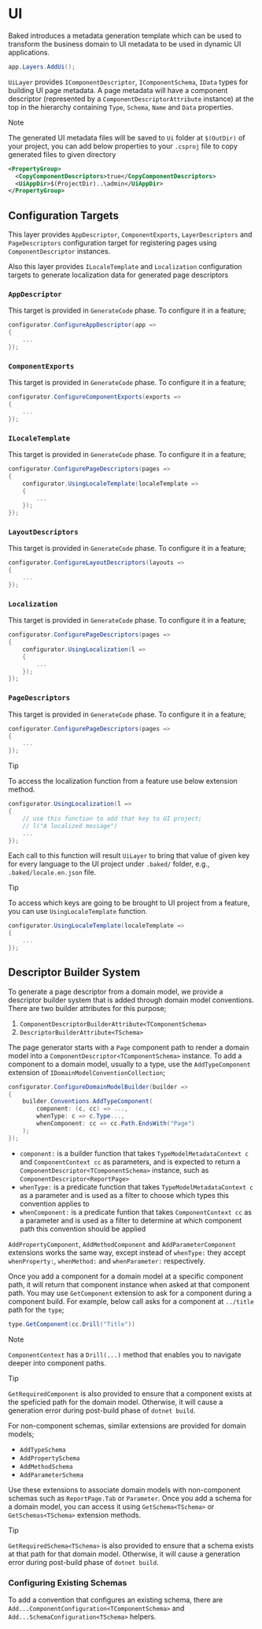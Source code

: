 # UI

Baked introduces a metadata generation template which can be used to transform
the business domain to UI metadata to be used in dynamic UI applications.

```csharp
app.Layers.AddUi();
```

`UiLayer` provides `IComponentDescriptor`, `IComponentSchema`, `IData` types for
building UI page metadata. A page metadata will have a component descriptor
(represented by a `ComponentDescriptorAttribute` instance) at the top in the
hierarchy containing `Type`, `Schema`, `Name` and `Data` properties.

> [!NOTE]
>
> The generated UI metadata files will be saved to `Ui` folder at `$(OutDir)` of
> your project, you can add below properties to your `.csproj` file to copy
> generated files to given directory
>
>```xml
> <PropertyGroup>
>   <CopyComponentDescriptors>true</CopyComponentDescriptors>
>   <UiAppDir>$(ProjectDir)..\admin</UiAppDir>
> </PropertyGroup>
>```

## Configuration Targets

This layer provides `AppDescriptor`, `ComponentExports`, `LayerDescriptors`
and `PageDescriptors` configuration target for registering pages using
`ComponentDescriptor` instances.

Also this layer provides `ILocaleTemplate` and `Localization` configuration
targets to generate localization data for generated page descriptors

### `AppDescriptor`

This target is provided in `GenerateCode` phase. To configure it in a feature;

```csharp
configurator.ConfigureAppDescriptor(app =>
{
    ...
});
```

### `ComponentExports`

This target is provided in `GenerateCode` phase. To configure it in a feature;

```csharp
configurator.ConfigureComponentExports(exports =>
{
    ...
});
```

### `ILocaleTemplate`

This target is provided in `GenerateCode` phase. To configure it in a feature;

```csharp
configurator.ConfigurePageDescriptors(pages =>
{
    configurator.UsingLocaleTemplate(localeTemplate =>
    {
        ...
    });
});
```

### `LayoutDescriptors`

This target is provided in `GenerateCode` phase. To configure it in a feature;

```csharp
configurator.ConfigureLayoutDescriptors(layouts =>
{
    ...
});
```

### `Localization`

This target is provided in `GenerateCode` phase. To configure it in a feature;

```csharp
configurator.ConfigurePageDescriptors(pages =>
{
    configurator.UsingLocalization(l =>
    {
        ...
    });
});
```

### `PageDescriptors`

This target is provided in `GenerateCode` phase. To configure it in a feature;

```csharp
configurator.ConfigurePageDescriptors(pages =>
{
    ...
});
```

> [!TIP]
>
> To access the localization function from a feature use below extension method.
>
> ```csharp
> configurator.UsingLocalization(l =>
> {
>     // use this function to add that key to UI project;
>     // l("A localized message")
>     ...
> });
> ```
>
> Each call to this function will result `UiLayer` to bring that value of given
> key for every language to the UI project under `.baked/` folder, e.g.,
> `.baked/locale.en.json` file.

> [!TIP]
>
> To access which keys are going to be brought to UI project from a feature, you
> can use `UsingLocaleTemplate` function.
>
> ```csharp
> configurator.UsingLocaleTemplate(localeTemplate =>
> {
>     ...
> });
> ```

## Descriptor Builder System

To generate a page descriptor from a domain model, we provide a descriptor
builder system that is added through domain model conventions. There are two
builder attributes for this purpose;

1. `ComponentDescriptorBuilderAttribute<TComponentSchema>`
2. `DescriptorBuilderAttribute<TSchema>`

The page generator starts with a `Page` component path to render a domain model
into a `ComponentDescriptor<TComponentSchema>` instance. To add a component to a
domain model, usually to a type, use the `AddTypeComponent` extension of
`IDomainModelConventionCollection`;

```csharp
configurator.ConfigureDomainModelBuilder(builder =>
{
    builder.Conventions.AddTypeComponent(
        component: (c, cc) => ...,
        whenType: c => c.Type...,
        whenComponent: cc => cc.Path.EndsWith("Page")
    );
});
```

- `component:` is a builder function that takes `TypeModelMetadataContext c` and
  `ComponentContext cc` as parameters, and is expected to return a
  `ComponentDescriptor<TComponentSchema>` instance, such as
  `ComponentDescriptor<ReportPage>`
- `whenType:` is a predicate function that takes `TypeModelMetadataContext c` as
  a parameter and is used as a filter to choose which types this convention
  applies to
- `whenComponent:` is a predicate funtion that takes `ComponentContext cc` as a
  parameter and is used as a filter to determine at which component path this
  convention should be applied

`AddPropertyComponent`, `AddMethodComponent` and `AddParameterComponent`
extensions works the same way, except instead of `whenType:` they accept
`whenProperty:`, `whenMethod:` and `whenParameter:` respectively.

Once you add a component for a domain model at a specific component path, it
will return that component instance when asked at that component path. You may
use `GetComponent` extension to ask for a component during a component build.
For example, below call asks for a component at `../title` path for the `type`;

```csharp
type.GetComponent(cc.Drill("Title"))
```

> [!NOTE]
>
> `ComponentContext` has a `Drill(...)` method that enables you to navigate
> deeper into component paths.

> [!TIP]
>
> `GetRequiredComponent` is also provided to ensure that a component exists at
> the speficied path for the domain model. Otherwise, it will cause a generation
> error during post-build phase of `dotnet build`.

For non-component schemas, similar extensions are provided for domain models;

- `AddTypeSchema`
- `AddPropertySchema`
- `AddMethodSchema`
- `AddParameterSchema`

Use these extensions to associate domain models with non-component schemas such
as `ReportPage.Tab` or `Parameter`. Once you add a schema for a domain model,
you can access it using `GetSchema<TSchema>` or `GetSchemas<TSchema>` extension
methods.

> [!TIP]
>
> `GetRequiredSchema<TSchema>` is also provided to ensure that a schema exists
> at that path for that domain model. Otherwise, it will cause a generation
> error during post-build phase of `dotnet build`.

### Configuring Existing Schemas

To add a convention that configures an existing schema, there are
`Add...ComponentConfiguration<TComponentSchema>` and
`Add...SchemaConfiguration<TSchema>` helpers.
